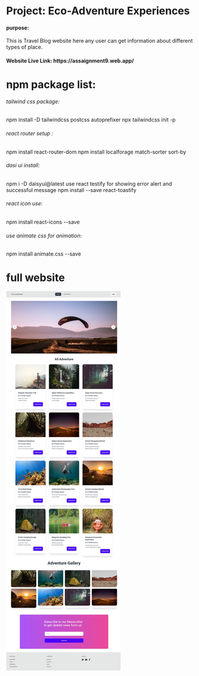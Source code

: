 <h1>Project: Eco-Adventure Experiences </h1> 

<h4>purpose:</h4>
<p>This is Travel Blog website here any user can get information about different types of place.</p>
<h4>Website Live Link: https://assaignment9.web.app/</h4>

<h1>npm package list:</h1>
<h6>tailwind css package:</h6>
 npm install -D tailwindcss postcss autoprefixer
 npx tailwindcss init -p

<h6>react router setup :</h6>
npm install react-router-dom
npm install localforage match-sorter sort-by

<h6>dasi ui install:</h6>
npm i -D daisyui@latest
use react testify for showing error alert and successful message
npm install --save react-toastify



<h6>react icon use:</h6>
npm install react-icons --save


<h6>use animate css for animation:</h6>
npm install animate.css --save


<h1>full website</h1>
<img src="./public/full.jpeg">